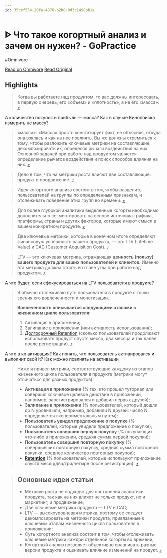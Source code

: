 ```yaml
---
id: 35cef554-20fa-4876-b2b8-0d3c1498bb1a
---
```


# ᐈ Что такое когортный анализ и зачем он нужен? - GoPractice
#Omnivore

[Read on Omnivore](https://omnivore.app/me/chto-takoe-kogortnyj-analiz-i-zachem-on-nuzhen-go-practice-19020a0d780)
[Read Original](https://gopractice.ru/product/cohort_analysis/)

## Highlights

> Когда вы работаете над продуктом, то вас должны интересовать, в первую очередь, его «объем» и «плотность», а не его «масса». [⤴️](https://omnivore.app/me/chto-takoe-kogortnyj-analiz-i-zachem-on-nuzhen-go-practice-19020a0d780#20e36c33-b265-489d-8e00-1cf313c32164)  

А количество покупок и прибыль — масса?
Как в случае Кинопоиска измерить не массу?

> «масса». «Масса» просто констатирует факт, не объясняя, откуда она взялась и как на нее повлиять. Вы же должны стремиться к тому, чтобы разложить ключевые метрики на составляющие, декомпозировать их, определяя рычаги воздействия на них. Основной задачей при работе над продуктом является определение рычагов воздействия и поиск способов влияния на них. [⤴️](https://omnivore.app/me/chto-takoe-kogortnyj-analiz-i-zachem-on-nuzhen-go-practice-19020a0d780#c7def697-6dce-4f8f-829b-980d6196f902)  

> Дело в том, что на метрики роста влияют две составляющие: продукт и продвижение. [⤴️](https://omnivore.app/me/chto-takoe-kogortnyj-analiz-i-zachem-on-nuzhen-go-practice-19020a0d780#11f94ded-7f85-4734-ad08-a22855efa267)  

> Идея когортного анализа состоит в том, чтобы разделить пользователей на группы по определенным признакам, и отслеживать поведение этих групп во времени. [⤴️](https://omnivore.app/me/chto-takoe-kogortnyj-analiz-i-zachem-on-nuzhen-go-practice-19020a0d780#7b77cce3-8e71-4bb5-a1b3-2bfbcd23fdc9)  

> Для более глубокой аналитики выделенные когорты необходимо дополнительно сегментировать на основе источника трафика, платформы, страны и других факторов, которые имеют смысл в вашем конкретном продукте. [⤴️](https://omnivore.app/me/chto-takoe-kogortnyj-analiz-i-zachem-on-nuzhen-go-practice-19020a0d780#8ce8ffdb-a79c-4883-a6a7-e628a1f30994)  

> Две ключевые метрики, которые в конечном итоге определяют финансовую успешность вашего продукта, — это LTV (Lifetime Value) и CAC (Customer Acquisition Cost). [⤴️](https://omnivore.app/me/chto-takoe-kogortnyj-analiz-i-zachem-on-nuzhen-go-practice-19020a0d780#a2318fc7-62c3-4487-bd7f-8a7977e579dd)  

> LTV — это ключевая метрика, отражающая **ценность (пользу) вашего продукта для ваших пользователей и клиентов**. Именно эта метрика должна стоять во главе угла при работе над продуктом. [⤴️](https://omnivore.app/me/chto-takoe-kogortnyj-analiz-i-zachem-on-nuzhen-go-practice-19020a0d780#5fb49afe-d75a-414a-863f-ca74400d37f2)  

А что будет, если сфокусироваться на LTV пользователя в продукте?

> Я обычно отслеживаю путь пользователя в продукте с точки зрения его вовлеченности и монетизации.
> 
> **Вовлеченность описывается следующими этапами в жизненном цикле пользователя:**
> 
> 1. Активация в приложении;
> 2. Залипание в приложении (или активность использования);
> 3. [Долгосрочный Retention](https://gopractice.ru/product/retention/) (сколько пользователей продолжают использовать продукт спустя месяц, два месяца и так далее после регистрации). [⤴️](https://omnivore.app/me/chto-takoe-kogortnyj-analiz-i-zachem-on-nuzhen-go-practice-19020a0d780#cc7b8962-0b30-4703-b49a-fdf9d16f9383)  

А что в кп активация?
Как понять, что пользователь активировался и выполнит свой lt?
Как можно повлиять на активации 

> Ниже я привел метрики, соответствующие каждому из этапов жизненного цикла пользователя в продукте (метрики могут отличаться для разных продуктов):
> 
> * **Активация в приложении** (% тех, кто прошел туториал или совершил ключевое целевое действие в приложении, например, зарегистрировался и добавил первых друзей);
> * **Залипание в приложении** (% пользователей, который дошли до N уровня или, например, добавили N друзей: число N определяется экспериментальным путем);
> * **Пользователь увидел предложение о покупке** (% пользователей, которые увидели предложение о покупке);
> * **Пользователь совершил первую покупку** (% покупающих что-либо в приложении, средняя сумма первой покупки);
> * **Пользователь совершил повторную покупку** (% совершивших повторную покупку, средняя сумма повторной покупки, среднее количество повторных покупок);
> * [**Retention**](https://gopractice.ru/product/retention/) (% пользователей, которые используют приложение спустя месяц/два/три/четыре после регистрации). [⤴️](https://omnivore.app/me/chto-takoe-kogortnyj-analiz-i-zachem-on-nuzhen-go-practice-19020a0d780#b16c8ca8-8d7f-4d0d-85c7-b957e461d2c8)  

> ## **Основные идеи статьи**
> 
> * Метрики роста не подходят для построения аналитики продукта, так как на них влияет не только продукт, но и маркетинг, и продвижение;
> * Две ключевые метрики продукта — LTV и CAC;
> * LTV — высокоуровневая метрика, поэтому ее следует декомпозировать на метрики продукта, привязанные к ключевым этапам жизненного цикла пользователя в приложении;
> * Суть когортного анализа состоит в том, чтобы отслеживать ключевые метрики каждой отдельной когорты во времени;
> * Когортный анализ позволяет объективно сравнивать разные версии продукта и оценивать влияние изменений на продукт. [⤴️](https://omnivore.app/me/chto-takoe-kogortnyj-analiz-i-zachem-on-nuzhen-go-practice-19020a0d780#273e11f2-251d-4ae1-9089-96455f25120f)  

